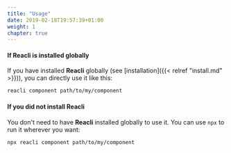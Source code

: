 ```yaml
---
title: "Usage"
date: 2019-02-18T19:57:39+01:00
weight: 1
chapter: true
---
```


#### If **Reacli** is installed globally

If you have installed **Reacli** globally (see [installation]({{< relref "install.md" >}})), you can directly use it like this:

```bash
reacli component path/to/my/component
```

#### If you did not install **Reacli**

You don't need to have **Reacli** installed globally to use it. You can use `npx` to run it wherever you want:

```bash
npx reacli component path/to/my/component
```

